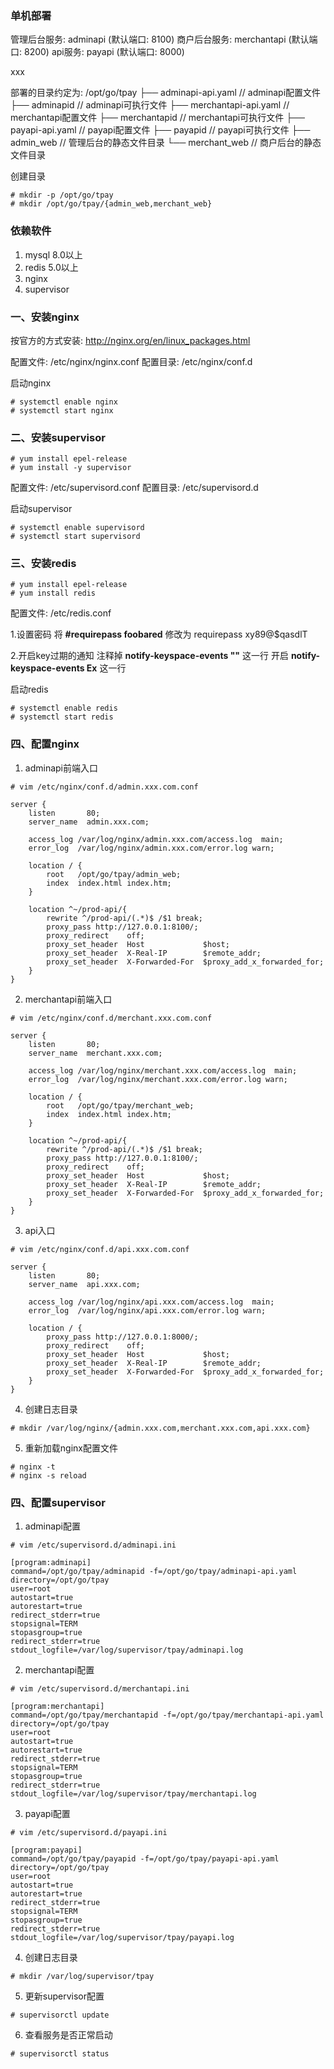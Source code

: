 ### 单机部署
管理后台服务: adminapi (默认端口: 8100)
商户后台服务: merchantapi (默认端口: 8200)
api服务: payapi (默认端口: 8000)

xxx


部署的目录约定为: /opt/go/tpay
├── adminapi-api.yaml       // adminapi配置文件
├── adminapid               // adminapi可执行文件
├── merchantapi-api.yaml    // merchantapi配置文件
├── merchantapid            // merchantapi可执行文件
├── payapi-api.yaml         // payapi配置文件
├── payapid                 // payapi可执行文件
├── admin_web               // 管理后台的静态文件目录
└── merchant_web            // 商户后台的静态文件目录

创建目录
```shell
# mkdir -p /opt/go/tpay
# mkdir /opt/go/tpay/{admin_web,merchant_web}
```

### 依赖软件
1. mysql 8.0以上
2. redis 5.0以上
3. nginx
4. supervisor


### 一、安装nginx
按官方的方式安装: http://nginx.org/en/linux_packages.html

配置文件: /etc/nginx/nginx.conf
配置目录: /etc/nginx/conf.d

启动nginx
```shell
# systemctl enable nginx
# systemctl start nginx
```

### 二、安装supervisor
```shell
# yum install epel-release
# yum install -y supervisor
```

配置文件: /etc/supervisord.conf
配置目录: /etc/supervisord.d

启动supervisor
```shell
# systemctl enable supervisord
# systemctl start supervisord
```

### 三、安装redis
```shell
# yum install epel-release
# yum install redis
```

配置文件: /etc/redis.conf

1.设置密码
将 **#requirepass foobared** 修改为 requirepass xy89@$qasdlT

2.开启key过期的通知
注释掉 **notify-keyspace-events ""** 这一行
开启 **notify-keyspace-events Ex** 这一行

启动redis
```shell
# systemctl enable redis
# systemctl start redis
```



### 四、配置nginx
1. adminapi前端入口
```shell
# vim /etc/nginx/conf.d/admin.xxx.com.conf
```

```shell
server {
    listen       80;
    server_name  admin.xxx.com;

    access_log /var/log/nginx/admin.xxx.com/access.log  main;
    error_log  /var/log/nginx/admin.xxx.com/error.log warn;
    
    location / {
        root   /opt/go/tpay/admin_web;
        index  index.html index.htm;
    }

    location ^~/prod-api/{
        rewrite ^/prod-api/(.*)$ /$1 break;
        proxy_pass http://127.0.0.1:8100/;
        proxy_redirect    off;
        proxy_set_header  Host             $host;
        proxy_set_header  X-Real-IP        $remote_addr;
        proxy_set_header  X-Forwarded-For  $proxy_add_x_forwarded_for;
    }
}
```

2. merchantapi前端入口
```shell
# vim /etc/nginx/conf.d/merchant.xxx.com.conf
```

```shell
server {
    listen       80;
    server_name  merchant.xxx.com;

    access_log /var/log/nginx/merchant.xxx.com/access.log  main;
    error_log  /var/log/nginx/merchant.xxx.com/error.log warn;
    
    location / {
        root   /opt/go/tpay/merchant_web;
        index  index.html index.htm;
    }

    location ^~/prod-api/{
        rewrite ^/prod-api/(.*)$ /$1 break;
        proxy_pass http://127.0.0.1:8100/;
        proxy_redirect    off;
        proxy_set_header  Host             $host;
        proxy_set_header  X-Real-IP        $remote_addr;
        proxy_set_header  X-Forwarded-For  $proxy_add_x_forwarded_for;
    }
}
```

3. api入口
```shell
# vim /etc/nginx/conf.d/api.xxx.com.conf
```

```shell
server {
    listen       80;
    server_name  api.xxx.com;

    access_log /var/log/nginx/api.xxx.com/access.log  main;
    error_log  /var/log/nginx/api.xxx.com/error.log warn;
    
    location / {
        proxy_pass http://127.0.0.1:8000/;
        proxy_redirect    off;
        proxy_set_header  Host             $host;
        proxy_set_header  X-Real-IP        $remote_addr;
        proxy_set_header  X-Forwarded-For  $proxy_add_x_forwarded_for;
    }
}
```

4. 创建日志目录
```shell
# mkdir /var/log/nginx/{admin.xxx.com,merchant.xxx.com,api.xxx.com}
```
 
5. 重新加载nginx配置文件
```shell
# nginx -t
# nginx -s reload
```


### 四、配置supervisor
1. adminapi配置
```shell
# vim /etc/supervisord.d/adminapi.ini
```

```shell
[program:adminapi]
command=/opt/go/tpay/adminapid -f=/opt/go/tpay/adminapi-api.yaml
directory=/opt/go/tpay
user=root
autostart=true
autorestart=true
redirect_stderr=true
stopsignal=TERM
stopasgroup=true
redirect_stderr=true
stdout_logfile=/var/log/supervisor/tpay/adminapi.log
```

2. merchantapi配置
```shell
# vim /etc/supervisord.d/merchantapi.ini
```
```shell
[program:merchantapi]
command=/opt/go/tpay/merchantapid -f=/opt/go/tpay/merchantapi-api.yaml
directory=/opt/go/tpay
user=root
autostart=true
autorestart=true
redirect_stderr=true
stopsignal=TERM
stopasgroup=true
redirect_stderr=true
stdout_logfile=/var/log/supervisor/tpay/merchantapi.log
```

3. payapi配置
```shell
# vim /etc/supervisord.d/payapi.ini
```

```shell
[program:payapi]
command=/opt/go/tpay/payapid -f=/opt/go/tpay/payapi-api.yaml
directory=/opt/go/tpay
user=root
autostart=true
autorestart=true
redirect_stderr=true
stopsignal=TERM
stopasgroup=true
redirect_stderr=true
stdout_logfile=/var/log/supervisor/tpay/payapi.log
```

4. 创建日志目录
```shell
# mkdir /var/log/supervisor/tpay
```

5. 更新supervisor配置
```shell
# supervisorctl update
```

6. 查看服务是否正常启动
```shell
# supervisorctl status
```